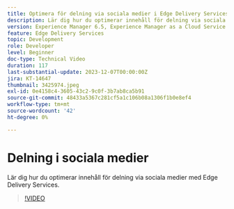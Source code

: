 ```yaml
---
title: Optimera för delning via sociala medier i Edge Delivery Services
description: Lär dig hur du optimerar innehåll för delning via sociala medier med Edge Delivery Services.
version: Experience Manager 6.5, Experience Manager as a Cloud Service
feature: Edge Delivery Services
topic: Development
role: Developer
level: Beginner
doc-type: Technical Video
duration: 117
last-substantial-update: 2023-12-07T00:00:00Z
jira: KT-14647
thumbnail: 3425974.jpeg
exl-id: 0e4158c4-3605-43c2-9c0f-3b7ab8ca5b91
source-git-commit: 48433a5367c281cf5a1c106b08a1306f1b0e8ef4
workflow-type: tm+mt
source-wordcount: '42'
ht-degree: 0%

---
```


# Delning i sociala medier

Lär dig hur du optimerar innehåll för delning via sociala medier med Edge Delivery Services.

>[!VIDEO](https://video.tv.adobe.com/v/3425974/?learn=on)
